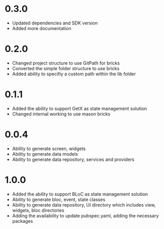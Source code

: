 # 0.3.0

* Updated dependencies and SDK version
* Added more documentation

# 0.2.0

* Changed project structure to use GitPath for bricks
* Converted the simple folder structure to use bricks
* Added ability to specifiy a custom path within the lib folder

# 0.1.1

* Added the ability to support GetX as state management solution
* Changed internal working to use mason bricks

# 0.0.4

* Ability to generate screen, widgets
* Ability to generate data models
* Ability to generate data repository, services and providers

# 1.0.0

* Added the ability to support BLoC as state management solution
* Ability to generate bloc, event, state classes
* Ability to generate data repository, UI directory which includes view, widgets, bloc directories
* Adding the availability to update pubspec.yaml, adding the necessary packages
